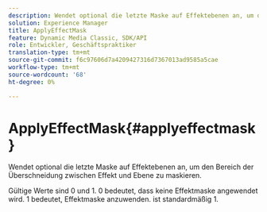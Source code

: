 ```yaml
---
description: Wendet optional die letzte Maske auf Effektebenen an, um den Bereich der Überschneidung zwischen Effekt und Ebene zu maskieren.
solution: Experience Manager
title: ApplyEffectMask
feature: Dynamic Media Classic, SDK/API
role: Entwickler, Geschäftspraktiker
translation-type: tm+mt
source-git-commit: f6c97606d7a4209427316d7367013ad9585a5cae
workflow-type: tm+mt
source-wordcount: '68'
ht-degree: 0%

---
```



# ApplyEffectMask{#applyeffectmask}

Wendet optional die letzte Maske auf Effektebenen an, um den Bereich der Überschneidung zwischen Effekt und Ebene zu maskieren.

Gültige Werte sind 0 und 1. 0 bedeutet, dass keine Effektmaske angewendet wird. 1 bedeutet, Effektmaske anzuwenden. ist standardmäßig 1.
